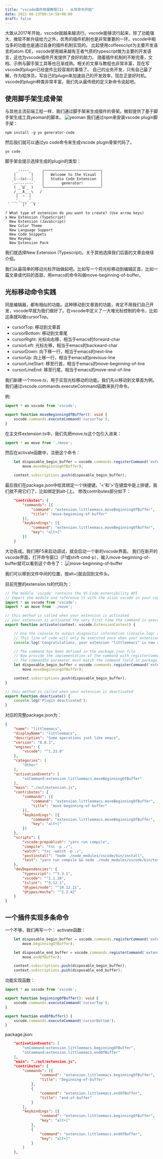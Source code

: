 ```yaml
---
title: "vscode插件快餐教程(1) - 从写命令开始"
date: 2022-08-23T00:14:58+08:00
draft: false
---
```


大致从2017年开始，vscode就越来越流行。vscode能够流行起来，除了功能强大、微软不断升级给力之外，优秀的插件机制也是非常重要的一环。vscode中相当多的功能也是通过自身的插件机制实现的。
比起使用coffeescript为主要开发语言的atom IDE，vscode使用越来越有王者气质的typescript做为主要的开发语言，这也为vscode插件开发提供了良好的助力。
随着插件机制的不断完善，文档、示例与脚手架工具等也日渐成熟。相关的文章与教程也非常丰富，现在写vscode的plugin已经是件比较容易的事情了。
自己的业务开发，只有自己最了解，作为程序员，写自己的plugin来加速自己的开发效率，现在正是好时机。
vscode的plugin种类非常丰富，我们先从最传统的定义新命令说起吧。

## 使用脚手架生成骨架

与其他主流前端工程一样，我们通过脚手架来生成插件的骨架。微软提供了基于脚手架生成工具yeoman的脚本。
![yeoman](https://upload-images.jianshu.io/upload_images/1638145-46f844dc3d4e3d56.png?imageMogr2/auto-orient/strip%7CimageView2/2/w/1240)
我们通过npm来安装vscode plugin脚手架：
```
npm install -g yo generator-code
```

然后我们就可以通过yo code命令来生成vscode plugin骨架代码了。

```
yo code
```

脚手架会提示选择生成的plugin的类型：

```
     _-----_     ╭──────────────────────────╮
    |       |    │   Welcome to the Visual  │
    |--(o)--|    │   Studio Code Extension  │
   `---------´   │        generator!        │
    ( _´U`_ )    ╰──────────────────────────╯
    /___A___\   /
     |  ~  |     
   __'.___.'__   
 ´   `  |° ´ Y ` 

? What type of extension do you want to create? (Use arrow keys)
❯ New Extension (TypeScript) 
  New Extension (JavaScript) 
  New Color Theme 
  New Language Support 
  New Code Snippets 
  New Keymap 
  New Extension Pack 
```

我们就选择New Extension (Typescript)。关于其他选择我们后面的文章会继续介绍。

我们从最简单的移动光标开始做起吧。比如写一个将光标移动到编辑区首，比如一篇文章或代码的首部，用emacs的命令叫做move-beginning-of-buffer。

## 光标移动命令实践

同是编辑器，都有相似的功能。这种移动到文章首的功能，肯定不用我们自己开发，vscode早就为我们做好了。在vscode中定义了一大堆光标控制的命令，比如这条就叫做cursorTop。

* cursorTop: 移动到文章首
* cursorBottom: 移动到文章尾
* cursorRight: 光标向右移，相当于emacs的forward-char
* cursorLeft: 光标左移，相当于emacs的backward-char
* cursorDown: 向下移一行，相当于emacs的next-line
* cursorUp: 向上移一行，相当于emacs的previous-line
* cursorLineStart: 移至行首，相当于emacs的move-beginning-of-line
* cursorLineEnd: 移至行尾，相当于emacs的move-end-of-line

我们新建一个move.ts，用于实现光标移动的功能。我们先以移动到文章首为例。我们通过vscode.commands.executeCommand函数来执行命令。

例:
```typescript
import * as vscode from 'vscode';

export function moveBeginningOfBuffer(): void {
    vscode.commands.executeCommand('cursorTop');
}
```

在主文件extension.ts中，我们先把move.ts这个包引入进来：

```ts
import * as move from './move';
```

然后在activate函数中，注册这个命令：

```ts
	let disposable_begin_buffer = vscode.commands.registerCommand('extension.littleemacs.moveBeginningOfBuffer',
		move.moveBeginningOfBuffer);

	context.subscriptions.push(disposable_begin_buffer);
```

最后我们在package.json中给其绑定一个快捷键。'<'和'>'在键盘中是上排键，我们就不用它们了，比如绑定到alt-[上。
修改contributes部分如下：
```json
    "contributes": {
        "commands": [{
            "command": "extension.littleemacs.moveBeginningOfBuffer",
            "title": "move-beginning-of-buffer"
        }],
        "keybindings": [{
            "command": "extension.littleemacs.moveBeginningOfBuffer",
            "key": "alt+["
        }]
    }
```

大功告成。我们用F5来启动调试，就会启动一个新的vscode界面。
我们在新开的vscode界面，打开命令窗口（F1或shift-cmd-p），输入move-beginning-of-buffer就可以看到这个命令了：
![move-beginning-of-buffer](https://upload-images.jianshu.io/upload_images/1638145-664063ea6b1af4b8.png?imageMogr2/auto-orient/strip%7CimageView2/2/w/1240)

我们可以移到文件中间的位置，按alt+[就会回到文件头。

目前完整的extension.ts的代码为：
```ts
// The module 'vscode' contains the VS Code extensibility API
// Import the module and reference it with the alias vscode in your code below
import * as vscode from 'vscode';
import * as move from './move';

// this method is called when your extension is activated
// your extension is activated the very first time the command is executed
export function activate(context: vscode.ExtensionContext) {

	// Use the console to output diagnostic information (console.log) and errors (console.error)
	// This line of code will only be executed once when your extension is activated
	console.log('Congratulations, your extension "littleemacs" is now active!');

	// The command has been defined in the package.json file
	// Now provide the implementation of the command with registerCommand
	// The commandId parameter must match the command field in package.json
	let disposable_begin_buffer = vscode.commands.registerCommand('extension.littleemacs.moveBeginningOfBuffer',
		move.moveBeginningOfBuffer);

	context.subscriptions.push(disposable_begin_buffer);
}

// this method is called when your extension is deactivated
export function deactivate() {
	console.log('Plugin deactivated');
}
```

对应的完整package.json为：
```json
{
    "name": "littleemacs",
    "displayName": "littleemacs",
    "description": "Some operations just like emacs",
    "version": "0.0.1",
    "engines": {
        "vscode": "^1.33.0"
    },
    "categories": [
        "Other"
    ],
    "activationEvents": [
        "onCommand:extension.littleemacs.moveBeginningOfBuffer"
    ],
    "main": "./out/extension.js",
    "contributes": {
        "commands": [{
            "command": "extension.littleemacs.moveBeginningOfBuffer",
            "title": "move-beginning-of-buffer"
        }],
        "keybindings": [{
            "command": "extension.littleemacs.moveBeginningOfBuffer",
            "key": "alt+["
        }]
    },
    "scripts": {
        "vscode:prepublish": "yarn run compile",
        "compile": "tsc -p ./",
        "watch": "tsc -watch -p ./",
        "postinstall": "node ./node_modules/vscode/bin/install",
        "test": "yarn run compile && node ./node_modules/vscode/bin/test"
    },
    "devDependencies": {
        "typescript": "^3.3.1",
        "vscode": "^1.1.28",
        "tslint": "^5.12.1",
        "@types/node": "^10.12.21",
        "@types/mocha": "^2.2.42"
    }
}
```

## 一个插件实现多条命令

一个不够，我们再写一个：
activate函数：
```ts
	let disposable_begin_buffer = vscode.commands.registerCommand('extension.littleemacs.beginningOfBuffer',
		move.beginningOfBuffer);

	let disposable_end_buffer = vscode.commands.registerCommand('extension.littleemacs.endOfBuffer',
		move.endOfBuffer);

	context.subscriptions.push(disposable_begin_buffer);
	context.subscriptions.push(disposable_end_buffer);
```

功能实现函数：
```ts
import * as vscode from 'vscode';

export function beginningOfBuffer(): void {
    vscode.commands.executeCommand('cursorTop');
}

export function endOfBuffer() {
    vscode.commands.executeCommand('cursorBottom');
}
```

package.json:
```json
    "activationEvents": [
        "onCommand:extension.littleemacs.beginningOfBuffer",
        "onCommand:extension.littleemacs.endOfBuffer"
    ],
    "main": "./out/extension.js",
    "contributes": {
        "commands": [{
                "command": "extension.littleemacs.beginningOfBuffer",
                "title": "beginning-of-buffer"
            },
            {
                "command": "extension.littleemacs.endOfBuffer",
                "title": "end-of-buffer"
            }
        ],
        "keybindings": [{
                "command": "extension.littleemacs.beginningOfBuffer",
                "key": "alt+["
            },
            {
                "command": "extension.littleemacs.endOfBuffer",
                "key": "alt+]"
            }
        ]
    },
```
